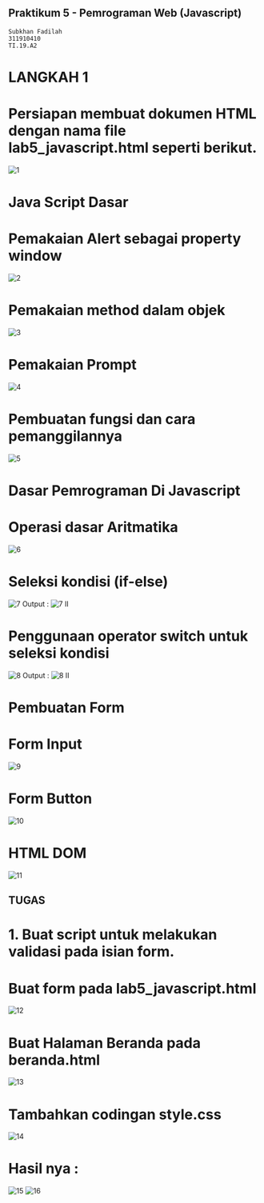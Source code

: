 ## Praktikum 5 - Pemrograman Web (Javascript)
~~~
Subkhan Fadilah
311910410
TI.19.A2
~~~
# LANGKAH 1
# Persiapan membuat dokumen HTML dengan nama file lab5_javascript.html seperti berikut.
![1](https://user-images.githubusercontent.com/56526583/116287092-2fa48980-a7ba-11eb-916d-47b55d92affc.png)
# Java Script Dasar
# Pemakaian Alert sebagai property window
![2](https://user-images.githubusercontent.com/56526583/116287232-5ebafb00-a7ba-11eb-99a9-5b839b749c49.png)
# Pemakaian method dalam objek
![3](https://user-images.githubusercontent.com/56526583/116287387-8ad67c00-a7ba-11eb-9890-7f1581e27fad.png)
# Pemakaian Prompt
![4](https://user-images.githubusercontent.com/56526583/116287461-a5105a00-a7ba-11eb-89c2-ea7fd10a854f.png)
# Pembuatan fungsi dan cara pemanggilannya
![5](https://user-images.githubusercontent.com/56526583/116287592-c83b0980-a7ba-11eb-8006-92279b42d85b.png)
# Dasar Pemrograman Di Javascript
# Operasi dasar Aritmatika
![6](https://user-images.githubusercontent.com/56526583/116287682-e143ba80-a7ba-11eb-8187-397cff54fcab.png)
# Seleksi kondisi (if-else)
![7](https://user-images.githubusercontent.com/56526583/116287769-fb7d9880-a7ba-11eb-9218-9e3c3cd95728.png)
Output :
![7 II](https://user-images.githubusercontent.com/56526583/116287922-27008300-a7bb-11eb-87a6-b123854b4957.png)
# Penggunaan operator switch untuk seleksi kondisi
![8](https://user-images.githubusercontent.com/56526583/116288042-4a2b3280-a7bb-11eb-8ac2-0e4f926423c5.png)
Output :
![8 II](https://user-images.githubusercontent.com/56526583/116288080-557e5e00-a7bb-11eb-816c-f027cabe2af0.png)
# Pembuatan Form
# Form Input
![9](https://user-images.githubusercontent.com/56526583/116288248-8494cf80-a7bb-11eb-9272-9b10332dd264.png)
# Form Button
![10](https://user-images.githubusercontent.com/56526583/116352013-c2770f80-a81e-11eb-8063-62905428dde7.png)
# HTML DOM
![11](https://user-images.githubusercontent.com/56526583/116352153-f05c5400-a81e-11eb-93aa-a6fc0480007b.png)
## TUGAS
# 1. Buat script untuk melakukan validasi pada isian form.
# Buat form pada lab5_javascript.html
![12](https://user-images.githubusercontent.com/56526583/116352278-1da90200-a81f-11eb-8751-d98b2ea322bc.png)
# Buat Halaman Beranda pada beranda.html
![13](https://user-images.githubusercontent.com/56526583/116352334-344f5900-a81f-11eb-85d4-cb5e384e409d.png)
# Tambahkan codingan style.css
![14](https://user-images.githubusercontent.com/56526583/116352547-86907a00-a81f-11eb-9b25-b145d9d68ea8.png)
# Hasil nya :
![15](https://user-images.githubusercontent.com/56526583/116352620-9f992b00-a81f-11eb-83ef-fd2030248b16.png)
![16](https://user-images.githubusercontent.com/56526583/116352637-a6c03900-a81f-11eb-8627-99afe5442709.png)



